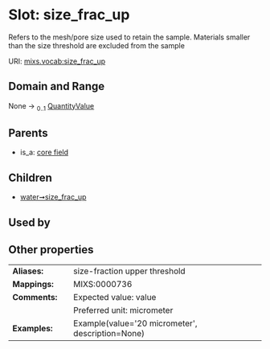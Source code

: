 
# Slot: size_frac_up


Refers to the mesh/pore size used to retain the sample. Materials smaller than the size threshold are excluded from the sample

URI: [mixs.vocab:size_frac_up](https://w3id.org/mixs/vocab/size_frac_up)


## Domain and Range

None &#8594;  <sub>0..1</sub> [QuantityValue](QuantityValue.md)

## Parents

 *  is_a: [core field](core_field.md)

## Children

 *  [water➞size_frac_up](water_size_frac_up.md)

## Used by


## Other properties

|  |  |  |
| --- | --- | --- |
| **Aliases:** | | size-fraction upper threshold |
| **Mappings:** | | MIXS:0000736 |
| **Comments:** | | Expected value: value |
|  | | Preferred unit: micrometer |
| **Examples:** | | Example(value='20 micrometer', description=None) |


